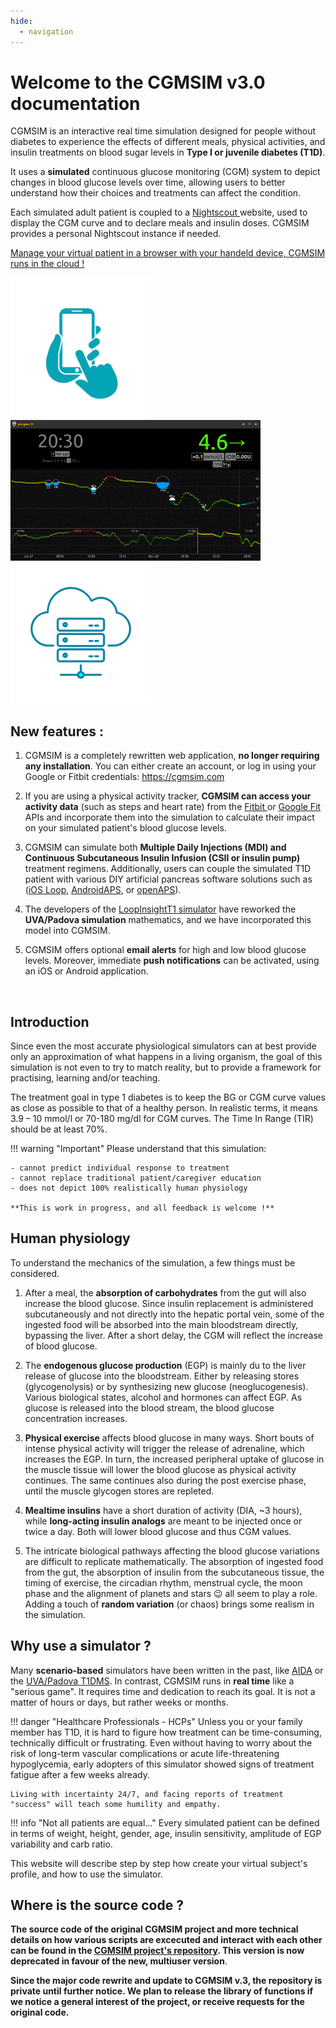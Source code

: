 ```yaml
---
hide:
  - navigation
---
```


# Welcome to the CGMSIM  v3.0  documentation

CGMSIM is an interactive real time simulation designed for people without diabetes to experience the effects of different meals, physical activities, and insulin treatments on blood sugar levels in **Type I or juvenile diabetes (T1D)**. 

It uses a **simulated** continuous glucose monitoring (CGM) system to depict changes in blood glucose levels over time, allowing users to better understand how their choices and treatments can affect the condition.

Each simulated adult patient is coupled to a <a href="https://nightscout.github.io/" target="_blank"> Nightscout </a> website, used to display the CGM curve and to declare meals and insulin doses. CGMSIM provides a personal Nightscout instance if needed.

<u>Manage your virtual patient in a browser with your handeld device, CGMSIM runs in the cloud !</u>

<img src="img/handheld3.svg" alt="Login page" width="225"/> &nbsp;&nbsp; <img src="img/CGMSIM.gif" alt="Login page" width="400"/> &nbsp;&nbsp;  <img src="img/datacenter.svg" alt="Login page" width="225"/>

## New features :

1. CGMSIM is a completely rewritten web application, **no longer requiring any installation**. You can either create an account, or log in using your Google or Fitbit credentials: <a href="https://cgmsim.com/auth" target="_blank"> https://cgmsim.com </a>

2. If you are using a physical activity tracker, **CGMSIM can access your activity data** (such as steps and heart rate) from the <a href="https://www.fitbit.com/" target="_blank"> Fitbit </a> or <a href="https://www.google.com/fit/" target="_blank"> Google Fit</a> APIs and incorporate them into the simulation to calculate their impact on your simulated patient's blood glucose levels.

3. CGMSIM can simulate both **Multiple Daily Injections (MDI) and Continuous Subcutaneous Insulin Infusion (CSII or insulin pump)** treatment regimens. Additionally, users can couple the simulated T1D patient with various DIY artificial pancreas software solutions such as (<a href="https://loopkit.github.io/loopdocs/" target="_blank">iOS Loop</a>, <a href="https://androidaps.readthedocs.io/en/latest/" target="_blank"> AndroidAPS</a>, or <a href="https://openaps.org/" target="_blank"> openAPS</a>).

4. The developers of the <a href="https://lt1.org/" target="_blank"> LoopInsightT1 simulator</a> have reworked the **UVA/Padova simulation** mathematics, and we have incorporated this model into CGMSIM.

5. CGMSIM offers optional **email alerts** for high and low blood glucose levels. Moreover, immediate **push notifications**  can be activated, using an iOS or Android application.
<br>

## Introduction

Since even the most accurate physiological simulators can at best provide only an approximation of what happens in a living organism, the goal of this simulation is not even to try to match reality, but to provide a framework for practising, learning and/or teaching.

The treatment goal in type 1 diabetes is to keep the BG or CGM curve values as close as possible to that of a healthy person. In realistic terms, it means 3.9 – 10 mmol/l or 70-180 mg/dl for CGM curves. The Time In Range (TIR) should be at least 70%.

!!! warning "Important"
    Please understand that this simulation:

    - cannot predict individual response to treatment
    - cannot replace traditional patient/caregiver education
    - does not depict 100% realistically human physiology

    **This is work in progress, and all feedback is welcome !**


## Human physiology

To understand the mechanics of the simulation, a few things must be considered.

1. After a meal, the **absorption of carbohydrates** from the gut will also increase the blood glucose. Since insulin replacement is administered subcutaneously and not directly into the hepatic portal vein, some of the ingested food will be absorbed into the main bloodstream directly, bypassing the liver. After a short delay, the CGM will reflect the increase of blood glucose.

2. The **endogenous glucose production** (EGP) is mainly du to the liver release of glucose into the bloodstream. Either by releasing stores (glycogenolysis) or by synthesizing new glucose (neoglucogenesis). Various biological states, alcohol and hormones can affect EGP. As glucose is released into the blood stream, the blood glucose concentration increases.

3. **Physical exercise** affects blood glucose in many ways. Short bouts of intense physical activity will trigger the release of adrenaline, which increases the EGP. In turn, the increased peripheral uptake of glucose in the muscle tissue will lower the blood glucose as physical activity continues. The same continues also during the post exercise phase, until the muscle glycogen stores are repleted.

4. **Mealtime insulins** have a short duration of activity (DIA, ~3 hours), while **long-acting insulin analogs** are meant to be injected once or twice a day. Both will lower blood glucose and thus CGM values.

5. The intricate biological pathways affecting the blood glucose variations are difficult to replicate mathematically. The absorption of ingested food from the gut, the absorption of insulin from the subcutaneous tissue, the timing of exercise, the circadian rhythm, menstrual cycle, the moon phase and the alignment of planets and stars :wink: all seem to play a role. Adding a touch of **random variation** (or chaos) brings some realism in the simulation.  


## Why use a simulator ?

Many **scenario-based** simulators have been written in the past, like [AIDA](http://www.2aida.org/) or the [UVA/Padova T1DMS](https://www.ncbi.nlm.nih.gov/pmc/articles/PMC4454102/). In contrast, CGMSIM runs in **real time** like a "serious game". It requires time and dedication to reach its goal. It is not a matter of hours or days, but rather weeks or months. 

!!! danger "Healthcare Professionals - HCPs"
    Unless you or your family member has T1D, it is hard to figure how treatment can be time-consuming, technically difficult or frustrating. Even without having to worry about the risk of long-term vascular complications or acute life-threatening hypoglycemia, early adopters of this simulator showed signs of treatment fatigue after a few weeks already.

    Living with incertainty 24/7, and facing reports of treatment "success" will teach some humility and empathy.


!!! info "Not all patients are equal..."
    Every simulated patient can be defined in terms of weight, height, gender, age, insulin sensitivity, amplitude of EGP variability and carb ratio.

This website will describe step by step how create your virtual subject's profile, and how to use the simulator.

## Where is the source code ?

**The source code of the original CGMSIM project and more technical details on how various scripts are excecuted and interact with each other can be found in the [CGMSIM project's repository](https://github.com/lsandini/cgmsim). This version is now deprecated in favour of the new, multiuser version**.

**Since the major code rewrite and update to CGMSIM v.3, the repository is private until further notice. We plan to release the library of functions if we notice a general interest of the project, or receive requests for the original code.**




<!-- Global site tag (gtag.js) - Google Analytics -->
<script async src="https://www.googletagmanager.com/gtag/js?id=G-9DEJWGQQJ5"></script>
<script>
  window.dataLayer = window.dataLayer || [];
  function gtag(){dataLayer.push(arguments);}
  gtag('js', new Date());

  gtag('config', 'G-9DEJWGQQJ5');
</script>
